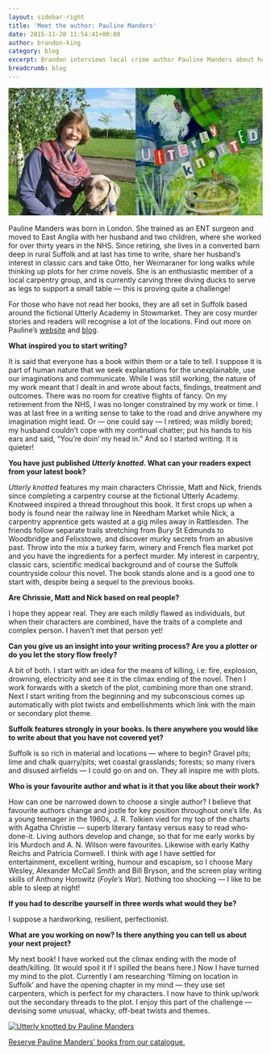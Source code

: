 ```yaml
---
layout: sidebar-right
title: 'Meet the author: Pauline Manders'
date: 2015-11-20 11:54:41+00:00
author: brandon-king
category: blog
excerpt: Brandon interviews local crime author Pauline Manders about her <cite>Utterly</cite> series.
breadcrumb: blog
---
```

![Pauline Manders, her dog and her book Utterly knotted](/images/featured/featured-pauline-manders-utterly-knotted.jpg)

Pauline Manders was born in London. She trained as an ENT surgeon and moved to East Anglia with her husband and two children, where she worked for over thirty years in the NHS. Since retiring, she lives in a converted barn deep in rural Suffolk and at last has time to write, share her husband’s interest in classic cars and take Otto, her Weimaraner for long walks while thinking up plots for her crime novels. She is an enthusiastic member of a local carpentry group, and is currently carving three diving ducks to serve as legs to support a small table — this is proving quite a challenge!

For those who have not read her books, they are all set in Suffolk based around the fictional Utterly Academy in Stowmarket. They are cosy murder stories and readers will recognise a lot of the locations. Find out more on Pauline&#8217;s [website](http://paulinemanders.com/home/) and [blog](http://paulinemandersauthor.blogspot.co.uk/).

**What inspired you to start writing?**

It is said that everyone has a book within them or a tale to tell. I suppose it is part of human nature that we seek explanations for the unexplainable, use our imaginations and communicate. While I was still working, the nature of my work meant that I dealt in and wrote about facts, findings, treatment and outcomes. There was no room for creative flights of fancy. On my retirement from the NHS, I was no longer constrained by my work or time. I was at last free in a writing sense to take to the road and drive anywhere my imagination might lead. Or — one could say — I retired; was mildly bored; my husband couldn’t cope with my continual chatter; put his hands to his ears and said, &#8220;You’re doin’ my head in.&#8221; And so I started writing. It is quieter!

**You have just published <cite>Utterly knotted</cite>. What can your readers expect from your latest book?**

<cite>Utterly knotted</cite> features my main characters Chrissie, Matt and Nick, friends since completing a carpentry course at the fictional Utterly Academy. Knotweed inspired a thread throughout this book. It first crops up when a body is found near the railway line in Needham Market while Nick, a carpentry apprentice gets wasted at a gig miles away in Rattlesden. The friends follow separate trails stretching from Bury St Edmunds to Woodbridge and Felixstowe, and discover murky secrets from an abusive past. Throw into the mix a turkey farm, winery and French flea market pot and you have the ingredients for a perfect murder. My interest in carpentry, classic cars, scientific medical background and of course the Suffolk countryside colour this novel. The book stands alone and is a good one to start with, despite being a sequel to the previous books.

**Are Chrissie, Matt and Nick based on real people?**

I hope they appear real. They are each mildly flawed as individuals, but when their characters are combined, have the traits of a complete and complex person. I haven’t met that person yet!

**Can you give us an insight into your writing process? Are you a plotter or do you let the story flow freely?**

A bit of both. I start with an idea for the means of killing, i.e: fire, explosion, drowning, electricity and see it in the climax ending of the novel. Then I work forwards with a sketch of the plot, combining more than one strand. Next I start writing from the beginning and my subconscious comes up automatically with plot twists and embellishments which link with the main or secondary plot theme.

**Suffolk features strongly in your books. Is there anywhere you would like to write about that you have not covered yet?**

Suffolk is so rich in material and locations — where to begin? Gravel pits; lime and chalk quarry/pits; wet coastal grasslands; forests; so many rivers and disused airfields — I could go on and on. They all inspire me with plots.

**Who is your favourite author and what is it that you like about their work?**

How can one be narrowed down to choose a single author? I believe that favourite authors change and jostle for key position throughout one’s life. As a young teenager in the 1960s, J. R. Tolkien vied for my top of the charts with Agatha Christie — superb literary fantasy versus easy to read who-done-it. Living authors develop and change, so that for me early works by Iris Murdoch and A. N. Wilson were favourites. Likewise with early Kathy Reichs and Patricia Cornwell. I think with age I have settled for entertainment, excellent writing, humour and escapism, so I choose Mary Wesley, Alexander McCall Smith and Bill Bryson, and the screen play writing skills of Anthony Horowitz (<cite>Foyle’s War</cite>). Nothing too shocking — I like to be able to sleep at night!

**If you had to describe yourself in three words what would they be?**

I suppose a hardworking, resilient, perfectionist.

**What are you working on now? Is there anything you can tell us about your next project?**

My next book! I have worked out the climax ending with the mode of death/killing. (It would spoil it if I spilled the beans here.) Now I have turned my mind to the plot. Currently I am researching ‘filming on location in Suffolk’ and have the opening chapter in my mind — they use set carpenters, which is perfect for my characters. I now have to think up/work out the secondary threads to the plot. I enjoy this part of the challenge — devising some unusual, whacky, off-beat twists and themes.

[![Utterly knotted by Pauline Manders](http://suffolklibraries.co.uk/wp-content/uploads/2015/11/utterly-knotted.jpg)](https://suffolk.spydus.co.uk/cgi-bin/spydus.exe/ENQ/OPAC/BIBENQ/10396490?QRY=CAUBIB%3C%20IRN(23528902)&QRYTEXT=Manders%2C%20Pauline)

[Reserve Pauline Manders&#8217; books from our catalogue.](https://suffolk.spydus.co.uk/cgi-bin/spydus.exe/ENQ/OPAC/BIBENQ/10396490?QRY=CAUBIB%3C%20IRN(23528902)&QRYTEXT=Manders%2C%20Pauline)
